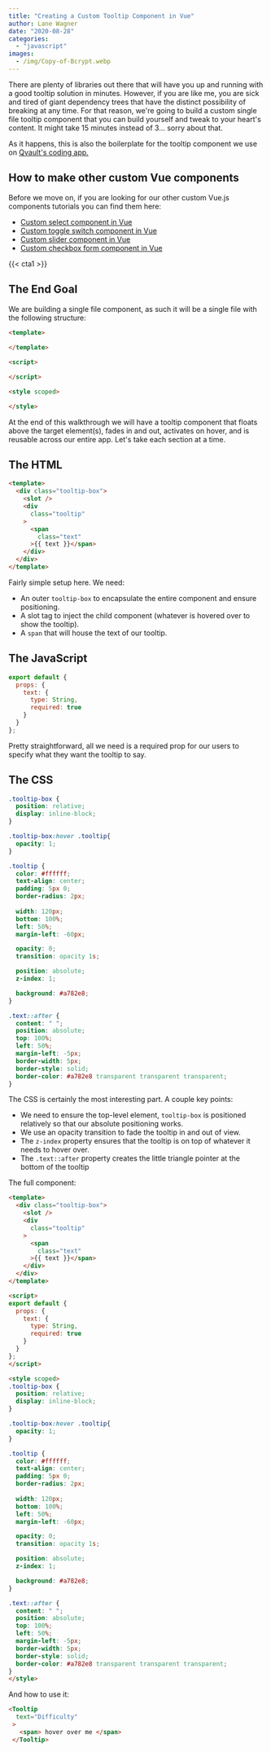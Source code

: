 ```yaml
---
title: "Creating a Custom Tooltip Component in Vue"
author: Lane Wagner
date: "2020-08-28"
categories: 
  - "javascript"
images:
  - /img/Copy-of-Bcrypt.webp
---
```


There are plenty of libraries out there that will have you up and running with a good tooltip solution in minutes. However, if you are like me, you are sick and tired of giant dependency trees that have the distinct possibility of breaking at any time. For that reason, we're going to build a custom single file tooltip component that you can build yourself and tweak to your heart's content. It might take 15 minutes instead of 3... sorry about that.

As it happens, this is also the boilerplate for the tooltip component we use on [Qvault's coding app.](https://app.qvault.io/)

## How to make other custom Vue components

Before we move on, if you are looking for our other custom Vue.js components tutorials you can find them here:

- [Custom select component in Vue](https://qvault.io/2020/09/25/how-to-make-a-custom-select-component-in-vue-js/)
- [Custom toggle switch component in Vue](https://qvault.io/2020/07/21/how-to-create-a-custom-toggle-switch-component-in-vue-js/)
- [Custom slider component in Vue](https://qvault.io/2020/11/24/how-to-make-a-custom-slider-component-in-vue/)
- [Custom checkbox form component in Vue](https://qvault.io/2020/11/25/how-to-create-a-custom-checkbox-form-in-vue/)

{{< cta1 >}}

## The End Goal

We are building a single file component, as such it will be a single file with the following structure:

```html
<template>
  
</template>

<script>

</script>

<style scoped>

</style>
```

At the end of this walkthrough we will have a tooltip component that floats above the target element(s), fades in and out, activates on hover, and is reusable across our entire app. Let's take each section at a time.

## The HTML

```html
<template>
  <div class="tooltip-box">
    <slot />
    <div
      class="tooltip"
    >
      <span
        class="text"
      >{{ text }}</span>
    </div>
  </div>
</template>
```

Fairly simple setup here. We need:

- An outer `tooltip-box` to encapsulate the entire component and ensure positioning.
- A slot tag to inject the child component (whatever is hovered over to show the tooltip).
- A `span` that will house the text of our tooltip.

## The JavaScript

```js
export default {
  props: { 
    text: {
      type: String,
      required: true
    }
  }
};
```

Pretty straightforward, all we need is a required prop for our users to specify what they want the tooltip to say.

## The CSS

```css
.tooltip-box { 
  position: relative;
  display: inline-block;
}

.tooltip-box:hover .tooltip{
  opacity: 1;
}

.tooltip { 
  color: #ffffff;
  text-align: center;
  padding: 5px 0;
  border-radius: 2px;
  
  width: 120px;
  bottom: 100%;
  left: 50%;
  margin-left: -60px;

  opacity: 0;
  transition: opacity 1s;

  position: absolute;
  z-index: 1;

  background: #a782e8;
}

.text::after {
  content: " ";
  position: absolute;
  top: 100%;
  left: 50%;
  margin-left: -5px;
  border-width: 5px;
  border-style: solid;
  border-color: #a782e8 transparent transparent transparent;
}
```

The CSS is certainly the most interesting part. A couple key points:

- We need to ensure the top-level element, `tooltip-box` is positioned relatively so that our absolute positioning works.
- We use an opacity transition to fade the tooltip in and out of view.
- The `z-index` property ensures that the tooltip is on top of whatever it needs to hover over.
- The `.text::after` property creates the little triangle pointer at the bottom of the tooltip

The full component:

```html
<template>
  <div class="tooltip-box">
    <slot />
    <div
      class="tooltip"
    >
      <span
        class="text"
      >{{ text }}</span>
    </div>
  </div>
</template>

<script>
export default {
  props: { 
    text: {
      type: String,
      required: true
    }
  }
};
</script>

<style scoped>
.tooltip-box { 
  position: relative;
  display: inline-block;
}

.tooltip-box:hover .tooltip{
  opacity: 1;
}

.tooltip { 
  color: #ffffff;
  text-align: center;
  padding: 5px 0;
  border-radius: 2px;
  
  width: 120px;
  bottom: 100%;
  left: 50%;
  margin-left: -60px;

  opacity: 0;
  transition: opacity 1s;

  position: absolute;
  z-index: 1;

  background: #a782e8;
}

.text::after {
  content: " ";
  position: absolute;
  top: 100%;
  left: 50%;
  margin-left: -5px;
  border-width: 5px;
  border-style: solid;
  border-color: #a782e8 transparent transparent transparent;
}
</style>
```

And how to use it:

```html
<Tooltip
  text="Difficulty"
 >
   <span> hover over me </span>
 </Tooltip>
```
